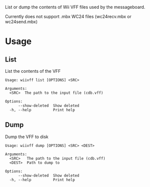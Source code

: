 List or dump the contents of Wii VFF files used by the messageboard.

Currently does not support .mbx WC24 files (wc24recv.mbx or wc24send.mbx)

# Usage

## List

List the contents of the VFF
```
Usage: wiivff list [OPTIONS] <SRC>

Arguments:
  <SRC>  The path to the input file (cdb.vff)

Options:
      --show-deleted  Show deleted
  -h, --help          Print help
```
## Dump

Dump the VFF to disk
```
Usage: wiivff dump [OPTIONS] <SRC> <DEST>

Arguments:
  <SRC>   The path to the input file (cdb.vff)
  <DEST>  Path to dump to

Options:
      --show-deleted  Show deleted
  -h, --help          Print help
```

